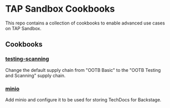 # TAP Sandbox Cookbooks
This repo contains a collection of cookbooks to enable advanced use cases on TAP Sandbox.

## Cookbooks
### [testing-scanning](/testing-scanning/README.md)
Change the default supply chain from "OOTB Basic" to the "OOTB Testing and Scanning" supply chain.

### [minio](/minio/README.md)
Add minio and configure it to be used for storing TechDocs for Backstage.